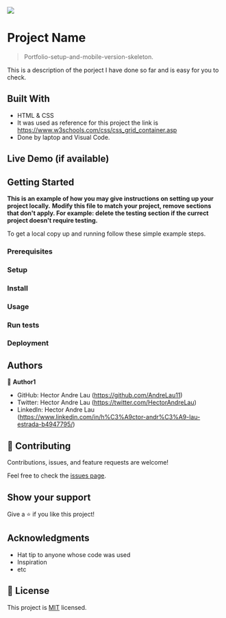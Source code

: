 ![](https://img.shields.io/badge/Microverse-blueviolet)

# Project Name

> Portfolio-setup-and-mobile-version-skeleton.

This is a description of the porject I have done so far and is easy for you to check.


## Built With

- HTML & CSS
- It was used as reference for this project the link is https://www.w3schools.com/css/css_grid_container.asp
- Done by laptop and Visual Code.

## Live Demo (if available)



## Getting Started

**This is an example of how you may give instructions on setting up your project locally.**
**Modify this file to match your project, remove sections that don't apply. For example: delete the testing section if the currect project doesn't require testing.**


To get a local copy up and running follow these simple example steps.

### Prerequisites

### Setup

### Install

### Usage

### Run tests

### Deployment



## Authors

👤 **Author1**

- GitHub: Hector Andre Lau (https://github.com/AndreLau11)
- Twitter: Hector Andre Lau (https://twitter.com/HectorAndreLau)
- LinkedIn: Hector Andre Lau (https://www.linkedin.com/in/h%C3%A9ctor-andr%C3%A9-lau-estrada-b4947795/)

## 🤝 Contributing

Contributions, issues, and feature requests are welcome!

Feel free to check the [issues page](https://github.com/AndreLau11/Portfolio-setup-and-mobile-version-skeleton/issues).

## Show your support

Give a ⭐️ if you like this project!

## Acknowledgments

- Hat tip to anyone whose code was used
- Inspiration
- etc

## 📝 License

This project is [MIT](./MIT.md) licensed.
